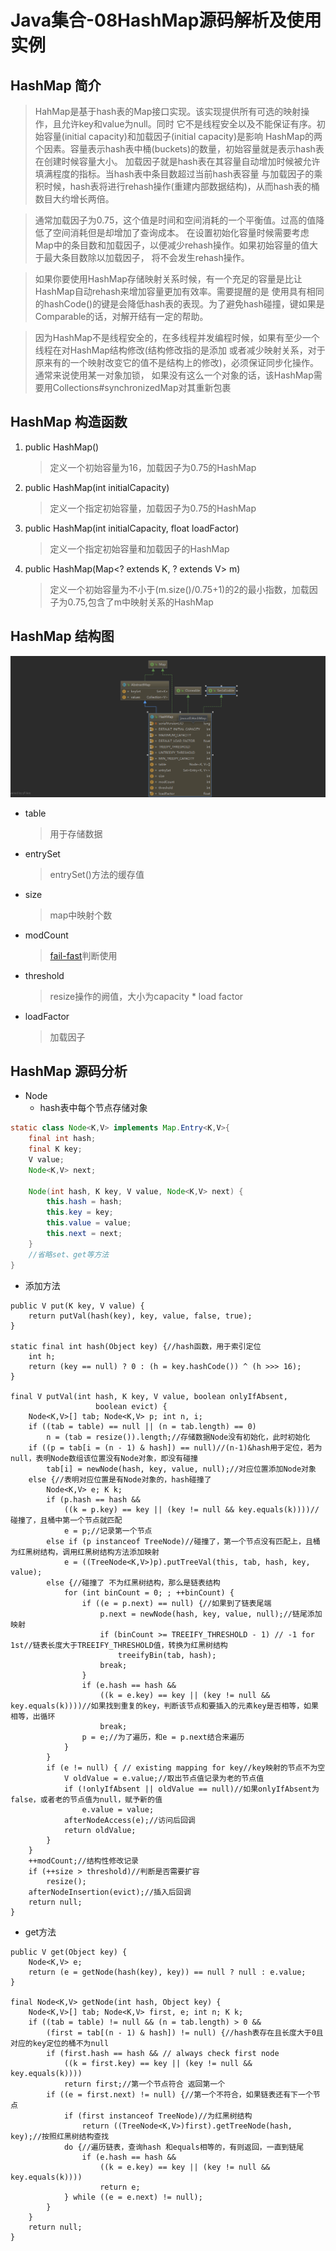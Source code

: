 # Java集合-08HashMap源码解析及使用实例

## HashMap 简介
> HahMap是基于hash表的Map接口实现。该实现提供所有可选的映射操作，且允许key和value为null。同时
它不是线程安全以及不能保证有序。初始容量(initial capacity)和加载因子(initial capacity)是影响
HashMap的两个因素。容量表示hash表中桶(buckets)的数量，初始容量就是表示hash表在创建时候容量大小。
加载因子就是hash表在其容量自动增加时候被允许填满程度的指标。当hash表中条目数超过当前hash表容量
与加载因子的乘积时候，hash表将进行rehash操作(重建内部数据结构)，从而hash表的桶数目大约增长两倍。

>通常加载因子为0.75，这个值是时间和空间消耗的一个平衡值。过高的值降低了空间消耗但是却增加了查询成本。
在设置初始化容量时候需要考虑Map中的条目数和加载因子，以便减少rehash操作。如果初始容量的值大于最大条目数除以加载因子，
将不会发生rehash操作。

>如果你要使用HashMap存储映射关系时候，有一个充足的容量是比让HashMap自动rehash来增加容量更加有效率。需要提醒的是
使用具有相同的hashCode()的键是会降低hash表的表现。为了避免hash碰撞，键如果是Comparable的话，对解开结有一定的帮助。

>因为HashMap不是线程安全的，在多线程并发编程时候，如果有至少一个线程在对HashMap结构修改(结构修改指的是添加
或者减少映射关系，对于原来有的一个映射改变它的值不是结构上的修改)，必须保证同步化操作。通常来说使用某一对象加锁，
如果没有这么一个对象的话，该HashMap需要用Collections#synchronizedMap对其重新包裹

## HashMap 构造函数
1. public HashMap()
    > 定义一个初始容量为16，加载因子为0.75的HashMap
2. public HashMap(int initialCapacity)
    > 定义一个指定初始容量，加载因子为0.75的HashMap
3. public HashMap(int initialCapacity, float loadFactor)
    > 定义一个指定初始容量和加载因子的HashMap
4. public HashMap(Map<? extends K, ? extends V> m)
    >定义一个初始容量为不小于(m.size()/0.75+1)的2的最小指数，加载因子为0.75,包含了m中映射关系的HashMap

## HashMap 结构图
![HashMap结构图](../../../image/HashMap.png)

- table
    >用于存储数据
- entrySet
    > entrySet()方法的缓存值
- size
    > map中映射个数
- modCount
    > [fail-fast](https://github.com/Jzedy/Z-books/blob/master/src/main/doc/baseJava/collections/Java%E9%9B%86%E5%90%88-05fail-fast(%E5%BF%AB%E9%80%9F%E5%A4%B1%E8%B4%A5)%E6%9C%BA%E5%88%B6%E5%8E%9F%E7%90%86%E5%8F%8A%E8%A7%A3%E5%86%B3%E6%96%B9%E6%B3%95.md)判断使用
- threshold
    > resize操作的阙值，大小为capacity * load factor
- loadFactor
    >加载因子

## HashMap 源码分析
- Node
    - hash表中每个节点存储对象
```java
static class Node<K,V> implements Map.Entry<K,V>{
    final int hash;
    final K key;
    V value;
    Node<K,V> next;

    Node(int hash, K key, V value, Node<K,V> next) {
        this.hash = hash;
        this.key = key;
        this.value = value;
        this.next = next;
    }
    //省略set、get等方法
}
```
- 添加方法
```
public V put(K key, V value) {
    return putVal(hash(key), key, value, false, true);
}

static final int hash(Object key) {//hash函数，用于索引定位
    int h;
    return (key == null) ? 0 : (h = key.hashCode()) ^ (h >>> 16);
}

final V putVal(int hash, K key, V value, boolean onlyIfAbsent,
                   boolean evict) {
    Node<K,V>[] tab; Node<K,V> p; int n, i;
    if ((tab = table) == null || (n = tab.length) == 0)
        n = (tab = resize()).length;//存储数据Node没有初始化，此时初始化
    if ((p = tab[i = (n - 1) & hash]) == null)//(n-1)&hash用于定位，若为null，表明Node数组该位置没有Node对象，即没有碰撞
        tab[i] = newNode(hash, key, value, null);//对应位置添加Node对象
    else {//表明对应位置是有Node对象的，hash碰撞了
        Node<K,V> e; K k;
        if (p.hash == hash &&
            ((k = p.key) == key || (key != null && key.equals(k))))//碰撞了，且桶中第一个节点就匹配
            e = p;//记录第一个节点
        else if (p instanceof TreeNode)//碰撞了，第一个节点没有匹配上，且桶为红黑树结构，调用红黑树结构方法添加映射
            e = ((TreeNode<K,V>)p).putTreeVal(this, tab, hash, key, value);
        else {//碰撞了 不为红黑树结构，那么是链表结构
            for (int binCount = 0; ; ++binCount) {
                if ((e = p.next) == null) {//如果到了链表尾端
                    p.next = newNode(hash, key, value, null);//链尾添加映射
                    if (binCount >= TREEIFY_THRESHOLD - 1) // -1 for 1st//链表长度大于TREEIFY_THRESHOLD值，转换为红黑树结构
                        treeifyBin(tab, hash);
                    break;
                }
                if (e.hash == hash &&
                    ((k = e.key) == key || (key != null && key.equals(k))))//如果找到重复的key，判断该节点和要插入的元素key是否相等，如果相等，出循环
                    break;
                p = e;//为了遍历，和e = p.next结合来遍历
            }
        }
        if (e != null) { // existing mapping for key//key映射的节点不为空
            V oldValue = e.value;//取出节点值记录为老的节点值
            if (!onlyIfAbsent || oldValue == null)//如果onlyIfAbsent为false，或者老的节点值为null，赋予新的值
                e.value = value;
            afterNodeAccess(e);//访问后回调
            return oldValue;
        }
    }
    ++modCount;//结构性修改记录
    if (++size > threshold)//判断是否需要扩容
        resize();
    afterNodeInsertion(evict);//插入后回调
    return null;
}
```
- get方法
```
public V get(Object key) {
    Node<K,V> e;
    return (e = getNode(hash(key), key)) == null ? null : e.value;
}

final Node<K,V> getNode(int hash, Object key) {
    Node<K,V>[] tab; Node<K,V> first, e; int n; K k;
    if ((tab = table) != null && (n = tab.length) > 0 &&
        (first = tab[(n - 1) & hash]) != null) {//hash表存在且长度大于0且对应的key定位的桶不为null
        if (first.hash == hash && // always check first node
            ((k = first.key) == key || (key != null && key.equals(k))))
            return first;//第一个节点符合 返回第一个
        if ((e = first.next) != null) {//第一个不符合，如果链表还有下一个节点 
            if (first instanceof TreeNode)//为红黑树结构
                return ((TreeNode<K,V>)first).getTreeNode(hash, key);//按照红黑树结构查找
            do {//遍历链表，查询hash 和equals相等的，有则返回，一直到链尾
                if (e.hash == hash &&
                    ((k = e.key) == key || (key != null && key.equals(k))))
                    return e;
            } while ((e = e.next) != null);
        }
    }
    return null;
}

```
